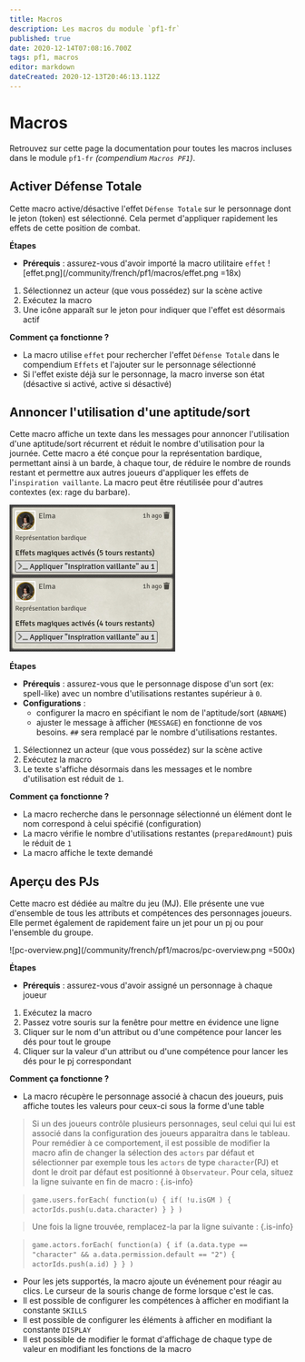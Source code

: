 ```yaml
---
title: Macros
description: Les macros du module `pf1-fr`
published: true
date: 2020-12-14T07:08:16.700Z
tags: pf1, macros
editor: markdown
dateCreated: 2020-12-13T20:46:13.112Z
---
```


# Macros

Retrouvez sur cette page la documentation pour toutes les macros incluses dans le module `pf1-fr` *(compendium `Macros PF1`)*.

## Activer Défense Totale

Cette macro active/désactive l'effet `Défense Totale` sur le personnage dont le jeton (token) est sélectionné. Cela permet d'appliquer rapidement les effets de cette position de combat.

**Étapes**

* **Prérequis** : assurez-vous d'avoir importé la macro utilitaire `effet` ![effet.png](/community/french/pf1/macros/effet.png =18x)
1. Sélectionnez un acteur (que vous possédez) sur la scène active
1. Exécutez la macro
1. Une icône apparaît sur le jeton pour indiquer que l'effet est désormais actif

**Comment ça fonctionne ?**

* La macro utilise `effet` pour rechercher l'effet `Défense Totale` dans le compendium `Effets` et l'ajouter sur le personnage sélectionné
* Si l'effet existe déjà sur le personnage, la macro inverse son état (désactive si activé, active si désactivé)


## Annoncer l'utilisation d'une aptitude/sort

Cette macro affiche un texte dans les messages pour annoncer l'utilisation d'une aptitude/sort récurrent et réduit le nombre d'utilisation pour la journée. Cette macro a été conçue pour la représentation bardique, permettant ainsi à un barde, à chaque tour, de réduire le nombre de rounds restant et permettre aux autres joueurs d'appliquer les effets de l'`inspiration vaillante`. La macro peut être réutilisée pour d'autres contextes (ex: rage du barbare).

![annoncer-utlisation.png](/community/french/pf1/macros/annoncer-utlisation.png)

**Étapes**

* **Prérequis** : assurez-vous que le personnage dispose d'un sort (ex: spell-like) avec un nombre d'utilisations restantes supérieur à `0`.
* **Configurations** :
  * configurer la macro en spécifiant le nom de l'aptitude/sort (`ABNAME`)
  * ajuster le message à afficher (`MESSAGE`) en fonctionne de vos besoins. `##` sera remplacé par le nombre d'utilisations restantes.
1. Sélectionnez un acteur (que vous possédez) sur la scène active
1. Exécutez la macro
1. Le texte s'affiche désormais dans les messages et le nombre d'utilisation est réduit de `1`.

**Comment ça fonctionne ?**

* La macro recherche dans le personnage sélectionné un élément dont le nom correspond à celui spécifié (configuration)
* La macro vérifie le nombre d'utilisations restantes (`preparedAmount`) puis le réduit de `1`
* La macro affiche le texte demandé

## Aperçu des PJs

Cette macro est dédiée au maître du jeu (MJ). Elle présente une vue d'ensemble de tous les attributs et compétences des personnages joueurs. Elle permet également de rapidement faire un jet pour un pj ou pour l'ensemble du groupe.

![pc-overview.png](/community/french/pf1/macros/pc-overview.png =500x)

**Étapes**

* **Prérequis** : assurez-vous d'avoir assigné un personnage à chaque joueur
1. Exécutez la macro
1. Passez votre souris sur la fenêtre pour mettre en évidence une ligne
1. Cliquer sur le nom d'un attribut ou d'une compétence pour lancer les dés pour tout le groupe
1. Cliquer sur la valeur d'un attribut ou d'une compétence pour lancer les dés pour le pj correspondant

**Comment ça fonctionne ?**

* La macro récupère le personnage associé à chacun des joueurs, puis affiche toutes les valeurs pour ceux-ci sous la forme d'une table
> Si un des joueurs contrôle plusieurs personnages, seul celui qui lui est associé dans la configuration des joueurs apparaitra dans le tableau. Pour remédier à ce comportement, il est possible de modifier la macro afin de changer la sélection des `actors` par défaut et sélectionner par exemple tous les `actors` de type `character`(PJ) et dont le droit par défaut est positionné à `Observateur`. Pour cela, situez la ligne suivante en fin de macro :
> {.is-info}

> `game.users.forEach( function(u) { if( !u.isGM ) { actorIds.push(u.data.character) } } )`

> Une fois la ligne trouvée, remplacez-la par la ligne suivante  :
> {.is-info}

> `game.actors.forEach( function(a) { if (a.data.type == "character" && a.data.permission.default == "2") { actorIds.push(a.id) } } )`

* Pour les jets supportés, la macro ajoute un événement pour réagir au clics. Le curseur de la souris change de forme lorsque c'est le cas.
* Il est possible de configurer les compétences à afficher en modifiant la constante `SKILLS`
* Il est possible de configurer les éléments à afficher en modifiant la constante `DISPLAY`
* Il est possible de modifier le format d'affichage de chaque type de valeur en modifiant les fonctions de la macro
